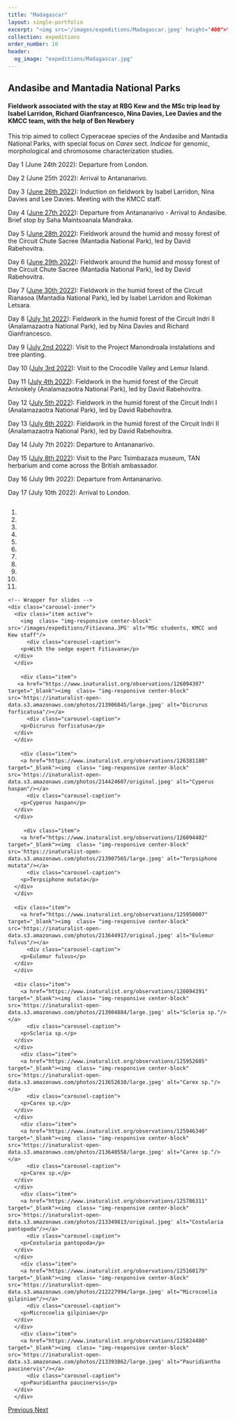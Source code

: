 ```yaml
---
title: "Madagascar"
layout: single-portfolio
excerpt: "<img src='/images/expeditions/Madagascar.jpeg' height="400">"
collection: expeditions
order_number: 10
header: 
  og_image: "expeditions/Madagascar.jpg"
---
```

<h2>Andasibe and Mantadia National Parks</h2>
<h4>Fieldwork associated with the stay at RBG Kew and the MSc trip lead by Isabel Larridon, Richard Gianfrancesco, Nina Davies, Lee Davies and the KMCC team, with the help of Ben Newbery</h4>

This trip aimed to collect Cyperaceae species of the Andasibe and Mantadia National Parks, with special focus on <i>Carex</i> sect. <i>Indicae</i> for genomic, morphological and chromosome characterization studies.

Day 1 (June 24th 2022): Departure from London.

Day 2 (June 25th 2022): Arrival to Antananarivo.

Day 3 ([June 26th 2022](https://www.inaturalist.org/calendar/jimarcor/2022/6/26)): Induction on fieldwork by Isabel Larridon, Nina Davies and Lee Davies. Meeting with the KMCC staff.

Day 4 ([June 27th 2022](https://www.inaturalist.org/calendar/jimarcor/2022/6/27)): Departure from Antananarivo - Arrival to Andasibe. Brief stop by Saha Maintsoanala Mandraka.

Day 5 ([June 28th 2022](https://www.inaturalist.org/calendar/jimarcor/2022/6/28)): Fieldwork around the humid and mossy forest of the Circuit Chute Sacree (Mantadia National Park), led by David Rabehovitra.

Day 6 ([June 29th 2022](https://www.inaturalist.org/calendar/jimarcor/2022/6/29)): Fieldwork around the humid and mossy forest of the Circuit Chute Sacree (Mantadia National Park), led by David Rabehovitra.

Day 7 ([June 30th 2022](https://www.inaturalist.org/calendar/jimarcor/2022/6/30)): Fieldwork in the humid forest of the Circuit Rianasoa (Mantadia National Park), led by Isabel Larridon and Rokiman Letsara.

Day 8 ([July 1st 2022](https://www.inaturalist.org/calendar/jimarcor/2022/7/1)): Fieldwork in the humid forest of the Circuit Indri II (Analamazaotra National Park), led by Nina Davies and Richard Gianfrancesco.

Day 9 ([July 2nd 2022](https://www.inaturalist.org/calendar/jimarcor/2022/7/2)): Visit to the Project Manondroala instalations and tree planting.

Day 10 ([July 3rd 2022](https://www.inaturalist.org/calendar/jimarcor/2022/7/3)): Visit to the Crocodile Valley and Lemur Island.

Day 11 ([July 4th 2022](https://www.inaturalist.org/calendar/jimarcor/2022/7/4)): Fieldwork in the humid forest of the Circuit Anivokely (Analamazaotra National Park), led by David Rabehovitra.

Day 12 ([July 5th 2022](https://www.inaturalist.org/calendar/jimarcor/2022/7/5)): Fieldwork in the humid forest of the Circuit Indri I (Analamazaotra National Park), led by David Rabehovitra.

Day 13 ([July 6th 2022](https://www.inaturalist.org/calendar/jimarcor/2022/7/6)): Fieldwork in the humid forest of the Circuit Indri II (Analamazaotra National Park), led by David Rabehovitra.

Day 14 (July 7th 2022): Departure to Antananarivo.

Day 15 ([July 8th 2022](https://www.inaturalist.org/calendar/jimarcor/2022/7/8)): Visit to the Parc Tsimbazaza museum, TAN herbarium and come across the British ambassador.

Day 16 (July 9th 2022): Departure from Antananarivo.

Day 17 (July 10th 2022): Arrival to London.

<head>
  <meta charset="utf-8">
  <meta name="viewport" content="width=device-width, initial-scale=1">
  <link rel="stylesheet" href="https://maxcdn.bootstrapcdn.com/bootstrap/3.4.1/css/bootstrap.min.css">
  <script src="https://ajax.googleapis.com/ajax/libs/jquery/3.5.1/jquery.min.js"></script>
  <script src="https://maxcdn.bootstrapcdn.com/bootstrap/3.4.1/js/bootstrap.min.js"></script>
  
   <style>
 .carousel-inner > .item > img,
 .carousel-inner > .item > a > img {
     display: block;
     max-width: 100%;
     height: 500px !important;
 }
 </style>
 
</head>

  <div id="myCarousel" class="carousel slide" data-ride="carousel" style="align-content: center">
    <!-- Indicators -->
    <ol class="carousel-indicators">
      <li data-target="#myCarousel" data-slide-to="0" class="active"></li>
      <li data-target="#myCarousel" data-slide-to="1"></li>
      <li data-target="#myCarousel" data-slide-to="2"></li>
	  <li data-target="#myCarousel" data-slide-to="3"></li>
	  <li data-target="#myCarousel" data-slide-to="4"></li>
	  <li data-target="#myCarousel" data-slide-to="5"></li>
      <li data-target="#myCarousel" data-slide-to="6"></li>
      <li data-target="#myCarousel" data-slide-to="7"></li>
	  <li data-target="#myCarousel" data-slide-to="8"></li>
	  <li data-target="#myCarousel" data-slide-to="9"></li>
      <li data-target="#myCarousel" data-slide-to="10"></li>
    </ol>

    <!-- Wrapper for slides -->
    <div class="carousel-inner">
      <div class="item active">
        <img  class= "img-responsive center-block" src='/images/expeditions/Fitiavana.JPG' alt="MSc students, KMCC and Kew staff"/>
		  <div class="carousel-caption">
        <p>With the sedge expert Fitiavana</p>
      </div>
      </div>
      
		<div class="item">
       <a href="https://www.inaturalist.org/observations/126094397" target="_blank"><img  class= "img-responsive center-block" src='https://inaturalist-open-data.s3.amazonaws.com/photos/213906845/large.jpeg' alt="Dicrurus forficatusa"/></a>
		  <div class="carousel-caption">
        <p>Dicrurus forficatusa</p>
      </div>
      </div>
		
		<div class="item">
        <a href="https://www.inaturalist.org/observations/126381180" target="_blank"><img  class= "img-responsive center-block" src='https://inaturalist-open-data.s3.amazonaws.com/photos/214424607/original.jpeg' alt="Cyperus haspan"/></a>
		  <div class="carousel-caption">
        <p>Cyperus haspan</p>
      </div>
      </div>
		
		 <div class="item">
        <a href="https://www.inaturalist.org/observations/126094402" target="_blank"><img  class= "img-responsive center-block" src='https://inaturalist-open-data.s3.amazonaws.com/photos/213907565/large.jpeg' alt="Terpsiphone mutata"/></a>
		  <div class="carousel-caption">
        <p>Terpsiphone mutata</p>
      </div>
      </div>

      <div class="item">
        <a href="https://www.inaturalist.org/observations/125950007" target="_blank"><img  class= "img-responsive center-block" src='https://inaturalist-open-data.s3.amazonaws.com/photos/213644917/original.jpeg' alt="Eulemur fulvus"/></a>
		  <div class="carousel-caption">
        <p>Eulemur fulvus</p>
      </div>
      </div>
    
      <div class="item">
        <a href="https://www.inaturalist.org/observations/126094391" target="_blank"><img  class= "img-responsive center-block" src='https://inaturalist-open-data.s3.amazonaws.com/photos/213904884/large.jpeg' alt="Scleria sp."/></a>
		  <div class="carousel-caption">
        <p>Scleria sp.</p>
      </div>
      </div>
		<div class="item">
        <a href="https://www.inaturalist.org/observations/125952605" target="_blank"><img  class= "img-responsive center-block" src='https://inaturalist-open-data.s3.amazonaws.com/photos/213652610/large.jpeg' alt="Carex sp."/></a>
		  <div class="carousel-caption">
        <p>Carex sp.</p>
      </div>
      </div>
		<div class="item">
        <a href="https://www.inaturalist.org/observations/125946340" target="_blank"><img  class= "img-responsive center-block" src='https://inaturalist-open-data.s3.amazonaws.com/photos/213640558/large.jpeg' alt="Carex sp."/></a>
		  <div class="carousel-caption">
        <p>Carex sp.</p>
      </div>
      </div>
		<div class="item">
        <a href="https://www.inaturalist.org/observations/125786311" target="_blank"><img  class= "img-responsive center-block" src='https://inaturalist-open-data.s3.amazonaws.com/photos/213349813/original.jpeg' alt="Costularia pantopoda"/></a>
		  <div class="carousel-caption">
        <p>Costularia pantopoda</p>
      </div>
      </div>
		<div class="item">
        <a href="https://www.inaturalist.org/observations/125160179" target="_blank"><img  class= "img-responsive center-block" src='https://inaturalist-open-data.s3.amazonaws.com/photos/212227994/large.jpeg' alt="Microcoelia gilpiniae"/></a>
		  <div class="carousel-caption">
        <p>Microcoelia gilpiniae</p>
      </div>
      </div>
		<div class="item">
        <a href="https://www.inaturalist.org/observations/125824480" target="_blank"><img  class= "img-responsive center-block" src='https://inaturalist-open-data.s3.amazonaws.com/photos/213393862/large.jpeg' alt="Pauridiantha paucinervis"/></a>
		  <div class="carousel-caption">
        <p>Pauridiantha paucinervis</p>
      </div>
      </div>
  <!-- Left and right controls -->
  <a class="left carousel-control" href="#myCarousel" data-slide="prev">
    <span class="glyphicon glyphicon-chevron-left"></span>
    <span class="sr-only">Previous</span>
  </a>
  <a class="right carousel-control" href="#myCarousel" data-slide="next">
    <span class="glyphicon glyphicon-chevron-right"></span>
    <span class="sr-only">Next</span>
  </a>
</div>
      </div>
